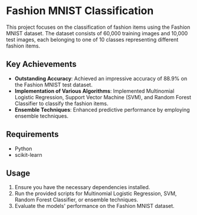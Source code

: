 # Fashion MNIST Classification

This project focuses on the classification of fashion items using the Fashion MNIST dataset. The dataset consists of 60,000 training images and 10,000 test images, each belonging to one of 10 classes representing different fashion items.

## Key Achievements
- **Outstanding Accuracy**: Achieved an impressive accuracy of 88.9% on the Fashion MNIST test dataset.
- **Implementation of Various Algorithms**: Implemented Multinomial Logistic Regression, Support Vector Machine (SVM), and Random Forest Classifier to classify the fashion items.
- **Ensemble Techniques**: Enhanced predictive performance by employing ensemble techniques.

## Requirements
- Python
- scikit-learn

## Usage
1. Ensure you have the necessary dependencies installed.
2. Run the provided scripts for Multinomial Logistic Regression, SVM, Random Forest Classifier, or ensemble techniques.
3. Evaluate the models' performance on the Fashion MNIST dataset.
